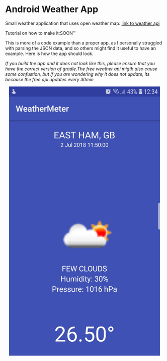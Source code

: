 # Android Weather App
Small weather application that uses open weather map:
[link to weather api](https://openweathermap.org/)

Tutorial on how to make it:SOON™

This is more of a code example than a proper app, as I personally struggled with parsing the JSON data, and so others might find it useful to have an example. Here is how the app should look. 

*If you build the app and it does not look like this, please ensure that you have  the correct version of gradle.The free weather api migth also cause some confustion, but if you are wondering why it does not update, its because the free api updates every 30min*

<div style="text-align:center">
  <img src = "https://github.com/DanWaffle/Android-Weather-App/blob/master/Images/screen.jpg" width = "480" heigth = "240">
</div>
